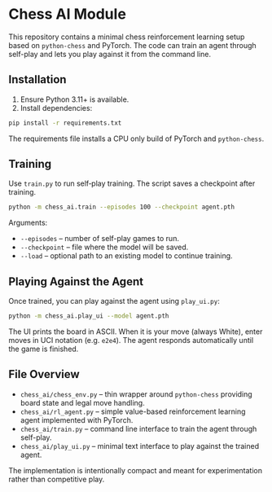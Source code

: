# Chess AI Module

This repository contains a minimal chess reinforcement learning setup based on
`python-chess` and PyTorch. The code can train an agent through self-play and
lets you play against it from the command line.

## Installation

1. Ensure Python 3.11+ is available.
2. Install dependencies:

```bash
pip install -r requirements.txt
```

The requirements file installs a CPU only build of PyTorch and `python-chess`.

## Training

Use `train.py` to run self‑play training. The script saves a checkpoint after
training.

```bash
python -m chess_ai.train --episodes 100 --checkpoint agent.pth
```

Arguments:

- `--episodes` – number of self-play games to run.
- `--checkpoint` – file where the model will be saved.
- `--load` – optional path to an existing model to continue training.

## Playing Against the Agent

Once trained, you can play against the agent using `play_ui.py`:

```bash
python -m chess_ai.play_ui --model agent.pth
```

The UI prints the board in ASCII. When it is your move (always White), enter
moves in UCI notation (e.g. `e2e4`). The agent responds automatically until the
game is finished.

## File Overview

- `chess_ai/chess_env.py` – thin wrapper around `python-chess` providing board
  state and legal move handling.
- `chess_ai/rl_agent.py` – simple value-based reinforcement learning agent
  implemented with PyTorch.
- `chess_ai/train.py` – command line interface to train the agent through
  self-play.
- `chess_ai/play_ui.py` – minimal text interface to play against the trained
  agent.

The implementation is intentionally compact and meant for experimentation rather
than competitive play.
